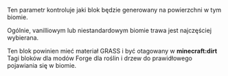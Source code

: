 Ten parametr kontroluje jaki blok będzie generowany na powierzchni w tym biomie.

Ogólnie, vanilliowym lub niestandardowym biomie trawa jest najczęściej wybierana.

Ten blok powinien mieć materiał GRASS i być otagowany w <b>minecraft:dirt</b> Tagi bloków dla modów Forge dla roślin i drzew do prawidłowego pojawiania się w biomie.